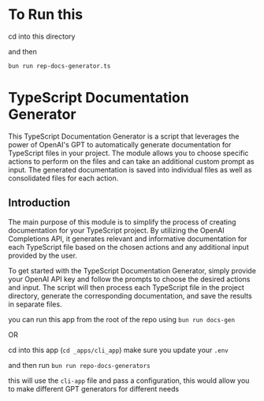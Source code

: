 # To Run this 
cd into this directory 

and then 
```bash
bun run rep-docs-generator.ts
```



# TypeScript Documentation Generator
This TypeScript Documentation Generator is a script that leverages the power of OpenAI's GPT to automatically generate documentation for TypeScript files in your project. The module allows you to choose specific actions to perform on the files and can take an additional custom prompt as input. The generated documentation is saved into individual files as well as consolidated files for each action.

## Introduction
The main purpose of this module is to simplify the process of creating documentation for your TypeScript project. By utilizing the OpenAI Completions API, it generates relevant and informative documentation for each TypeScript file based on the chosen actions and any additional input provided by the user.

To get started with the TypeScript Documentation Generator, simply provide your OpenAI API key and follow the prompts to choose the desired actions and input. The script will then process each TypeScript file in the project directory, generate the corresponding documentation, and save the results in separate files.

you can run this app from the root of the repo using 
`bun run docs-gen`

OR 

cd into this app (`cd _apps/cli_app`)
make sure you update your `.env`

and then run 
`bun run repo-docs-generators`

this will use the `cli-app` file and pass a configuration, this would allow you to make different GPT generators for different needs

